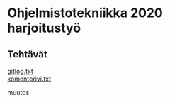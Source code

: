 # Ohjelmistotekniikka 2020 harjoitustyö

## Tehtävät

[gitlog.txt](/laskarit/viikko1/gitlog.txt)  
[komentorivi.txt](/laskarit/viikko1/komentorivi.txt)  

muutos
